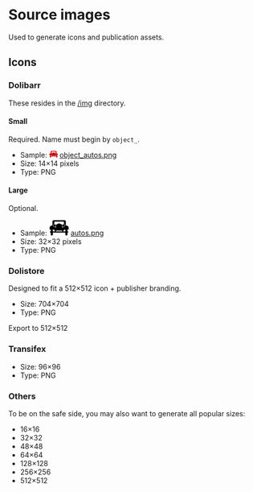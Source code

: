 Source images
=============

Used to generate icons and publication assets.

Icons
-----

### Dolibarr

These resides in the [/img](../../img) directory.

#### Small

Required.
Name must begin by ```object_```.

- Sample:  ![object_autos.png](../../img/object_autos.png) [object_autos.png](../../img/object_autos.png)
- Size: 14×14 pixels
- Type: PNG

#### Large

Optional.

- Sample: ![autos.png](../../img/autos.png) [autos.png](../../img/autos.png)
- Size: 32×32 pixels
- Type: PNG

### Dolistore

Designed to fit a 512×512 icon + publisher branding.

- Size: 704×704
- Type: PNG

Export to 512×512

### Transifex

- Size: 96×96
- Type: PNG

### Others

To be on the safe side, you may also want to generate all popular sizes:
- 16×16
- 32×32
- 48×48
- 64×64
- 128×128
- 256×256
- 512×512
